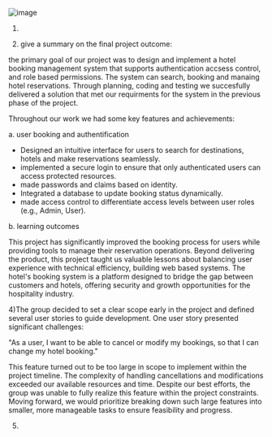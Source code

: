 ![image](https://github.com/user-attachments/assets/331b8f05-873a-4aa0-b007-4c564b33ae36)

1)

2) give a summary on the final project outcome:
   
the primary goal of our project was to design and implement a hotel booking  management system that supports authentication accsess control, and role based permissions. The system can search, booking and manaing hotel reservations. Through planning, coding and testing we succesfully delivered a solution that met our requirments for the system in the previous phase of the project.

Throughout our work we had some key features and achievements:

a. user booking and authentification
   - Designed an intuitive interface for users to search for destinations, hotels and make reservations seamlessly.
   - implemented a secure login to ensure that only authenticated users can access protected resources.
   - made passwords and claims based on identity.
   - Integrated a database to update booking status dynamically.
   - made access control to differentiate access levels between user roles (e.g., Admin, User).


b. learning outcomes
   
This project has significantly improved the booking process for users while providing tools to manage their reservation operations. Beyond delivering the product, this project taught us valuable lessons about balancing user experience with technical efficiency, building web based systems.
The hotel's booking system is a platform designed to bridge the gap between customers and hotels, offering security and growth opportunities for the hospitality industry.

   

4)The group decided to set a clear scope early in the project and defined several user stories to guide development. One user story presented significant challenges:

"As a user, I want to be able to cancel or modify my bookings, so that I can change my hotel booking."

This feature turned out to be too large in scope to implement within the project timeline. The complexity of handling cancellations and modifications exceeded our available resources and time. Despite our best efforts, the group was unable to fully realize this feature within the project constraints. Moving forward, we would prioritize breaking down such large features into smaller, more manageable tasks to ensure feasibility and progress.

5)


